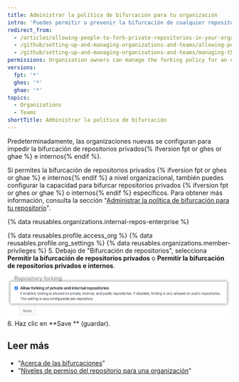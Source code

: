 ```yaml
---
title: Administrar la política de bifurcación para tu organización
intro: 'Puedes permitir o prevenir la bifurcación de cualquier repositorio privado {% ifversion fpt or ghes or ghae %} e interno{% endif %} que pertenezca a tu organización.'
redirect_from:
  - /articles/allowing-people-to-fork-private-repositories-in-your-organization
  - /github/setting-up-and-managing-organizations-and-teams/allowing-people-to-fork-private-repositories-in-your-organization
  - /github/setting-up-and-managing-organizations-and-teams/managing-the-forking-policy-for-your-organization
permissions: Organization owners can manage the forking policy for an organization.
versions:
  fpt: '*'
  ghes: '*'
  ghae: '*'
topics:
  - Organizations
  - Teams
shortTitle: Administrar la política de bifurcación
---
```


Predeterminadamente, las organizaciones nuevas se configuran para impedir la bifurcación de repositorios privados{% ifversion fpt or ghes or ghae %} e internos{% endif %}.

Si permites la bifurcación de repositorios privados {% ifversion fpt or ghes or ghae %} e internos{% endif %} a nivel organizacional, también puedes configurar la capacidad para bifurcar repositorios privados {% ifversion fpt or ghes or ghae %} o internos{% endif %} específicos. Para obtener más información, consulta la sección "[Administrar la política de bifurcación para tu repositorio](/github/administering-a-repository/managing-the-forking-policy-for-your-repository)".

{% data reusables.organizations.internal-repos-enterprise %}

{% data reusables.profile.access_org %}
{% data reusables.profile.org_settings %}
{% data reusables.organizations.member-privileges %}
5. Debajo de "Bifurcación de repositorios", selecciona **Permitir la bifurcación de repositorios privados** o **Permitir la bifurcación de repositorios privados e internos**. ![Casilla de verificación para permitir o prohibir la bifurcación en la organización](/assets/images/help/repository/allow-disable-forking-organization.png)
6. Haz clic en **Save ** (guardar).

## Leer más

- "[Acerca de las bifurcaciones](/articles/about-forks)"
- "[Niveles de permiso del repositorio para una organización](/articles/repository-permission-levels-for-an-organization)"
